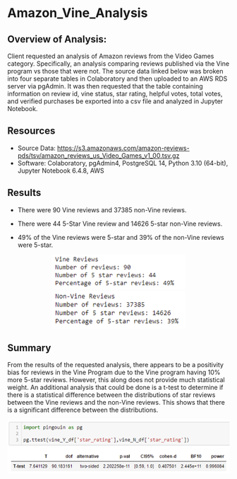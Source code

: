 # Amazon_Vine_Analysis

## Overview of Analysis:
Client requested an analysis of Amazon reviews from the Video Games category. Specifically, an analysis comparing reviews published via the Vine program vs those that were not. The source data linked below was broken into four separate tables in Colaboratory and then uploaded to an AWS RDS server via pgAdmin. It was then requested that the table containing information on review id, vine status, star rating, helpful votes, total votes, and verified purchases be exported into a csv file and analyzed in Jupyter Notebook. 

## Resources
- Source Data: https://s3.amazonaws.com/amazon-reviews-pds/tsv/amazon_reviews_us_Video_Games_v1_00.tsv.gz
- Software: Colaboratory, pgAdmin4, PostgreSQL 14, Python 3.10 (64-bit), Jupyter Notebook 6.4.8, AWS 

## Results

- There were 90 Vine reviews and 37385 non-Vine reviews.

- There were 44 5-Star Vine review and 14626 5-star non-Vine reviews.

- 49% of the Vine reviews were 5-star and 39% of the non-Vine reviews were 5-star.

<p align="center">
  <img src="https://github.com/justinkirk8/Amazon_Vine_Analysis/blob/main/images/Vine_stats.png" width="300" /><space>
  <img src="https://github.com/justinkirk8/Amazon_Vine_Analysis/blob/main/images/non_Vine_stats.png" width="300" />
</p>

## Summary

From the results of the requested analysis, there appears to be a positivity bias for reviews in the Vine Program due to the Vine program having 10% more 5-star reviews. However, this along does not provide much statistical weight. An additional analysis that could be done is a t-test to determine if there is a statistical difference between the distributions of star reviews between the Vine reviews and the non-Vine reviews. This shows that there is a significant difference between the distributions. 
  
<p align="center">
  <img src="https://github.com/justinkirk8/Amazon_Vine_Analysis/blob/main/images/t_test.png" width="700" />
</p>


